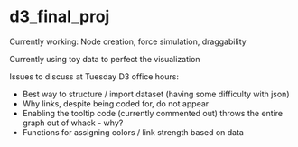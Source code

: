 # d3_final_proj

Currently working: Node creation, force simulation, draggability

Currently using toy data to perfect the visualization

Issues to discuss at Tuesday D3 office hours:

* Best way to structure / import dataset (having some difficulty with json)
* Why links, despite being coded for, do not appear
* Enabling the tooltip code (currently commented out) throws the entire graph out of whack - why?
* Functions for assigning colors / link strength based on data
